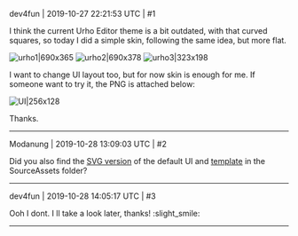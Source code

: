 dev4fun | 2019-10-27 22:21:53 UTC | #1

I think the current Urho Editor theme is a bit outdated, with that curved squares, so today I did a simple skin, following the same idea, but more flat.

![urho1|690x365](upload://yj3rpueiauhxjq3d8gpNnenLkg5.jpeg) ![urho2|690x378](upload://sE3G1iNGVBtrJQJvLMHl4XBMNGk.png) ![urho3|323x198](upload://dlY8v9wATSWjXbi36IQvCgbwVWC.png) 

I want to change UI layout too, but for now skin is enough for me. If someone want to try it, the PNG is attached below:

![UI|256x128](upload://3uAbZMEazvtxjisBqEP5m9jppsm.png) 

Thanks.

-------------------------

Modanung | 2019-10-28 13:09:03 UTC | #2

Did you also find the [SVG version](https://github.com/urho3d/Urho3D/blob/master/SourceAssets/UI.svg) of the default UI and [template](https://github.com/urho3d/Urho3D/blob/master/SourceAssets/UITemplate.xcf) in the SourceAssets folder?

-------------------------

dev4fun | 2019-10-28 14:05:17 UTC | #3

Ooh I dont. I ll take a look later, thanks! :slight_smile:

-------------------------

